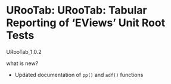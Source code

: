 # URooTab: URooTab: Tabular Reporting of ‘EViews’ Unit Root Tests

URooTab_1.0.2

what is new?

* Updated documentation of `pp()` and `adf()` functions
